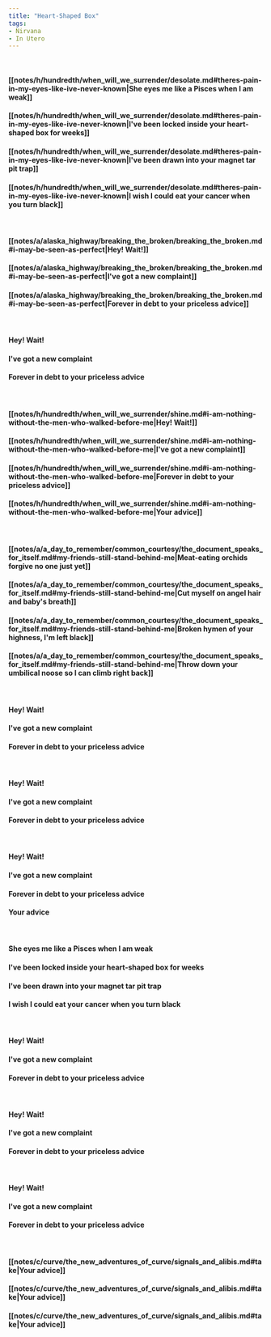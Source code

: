```yaml
---
title: "Heart-Shaped Box"
tags:
- Nirvana
- In Utero
---
```

&nbsp;
#### [[notes/h/hundredth/when_will_we_surrender/desolate.md#theres-pain-in-my-eyes-like-ive-never-known|She eyes me like a Pisces when I am weak]]
#### [[notes/h/hundredth/when_will_we_surrender/desolate.md#theres-pain-in-my-eyes-like-ive-never-known|I've been locked inside your heart-shaped box for weeks]]
#### [[notes/h/hundredth/when_will_we_surrender/desolate.md#theres-pain-in-my-eyes-like-ive-never-known|I've been drawn into your magnet tar pit trap]]
#### [[notes/h/hundredth/when_will_we_surrender/desolate.md#theres-pain-in-my-eyes-like-ive-never-known|I wish I could eat your cancer when you turn black]]
&nbsp;
#### [[notes/a/alaska_highway/breaking_the_broken/breaking_the_broken.md#i-may-be-seen-as-perfect|Hey! Wait!]]
#### [[notes/a/alaska_highway/breaking_the_broken/breaking_the_broken.md#i-may-be-seen-as-perfect|I've got a new complaint]]
#### [[notes/a/alaska_highway/breaking_the_broken/breaking_the_broken.md#i-may-be-seen-as-perfect|Forever in debt to your priceless advice]]
&nbsp;
#### Hey! Wait!
#### I've got a new complaint
#### Forever in debt to your priceless advice
&nbsp;
#### [[notes/h/hundredth/when_will_we_surrender/shine.md#i-am-nothing-without-the-men-who-walked-before-me|Hey! Wait!]]
#### [[notes/h/hundredth/when_will_we_surrender/shine.md#i-am-nothing-without-the-men-who-walked-before-me|I've got a new complaint]]
#### [[notes/h/hundredth/when_will_we_surrender/shine.md#i-am-nothing-without-the-men-who-walked-before-me|Forever in debt to your priceless advice]]
#### [[notes/h/hundredth/when_will_we_surrender/shine.md#i-am-nothing-without-the-men-who-walked-before-me|Your advice]]
&nbsp;
#### [[notes/a/a_day_to_remember/common_courtesy/the_document_speaks_for_itself.md#my-friends-still-stand-behind-me|Meat-eating orchids forgive no one just yet]]
#### [[notes/a/a_day_to_remember/common_courtesy/the_document_speaks_for_itself.md#my-friends-still-stand-behind-me|Cut myself on angel hair and baby's breath]]
#### [[notes/a/a_day_to_remember/common_courtesy/the_document_speaks_for_itself.md#my-friends-still-stand-behind-me|Broken hymen of your highness, I'm left black]]
#### [[notes/a/a_day_to_remember/common_courtesy/the_document_speaks_for_itself.md#my-friends-still-stand-behind-me|Throw down your umbilical noose so I can climb right back]]
&nbsp;
#### Hey! Wait!
#### I've got a new complaint
#### Forever in debt to your priceless advice
&nbsp;
#### Hey! Wait!
#### I've got a new complaint
#### Forever in debt to your priceless advice
&nbsp;
#### Hey! Wait!
#### I've got a new complaint
#### Forever in debt to your priceless advice
#### Your advice
&nbsp;
#### She eyes me like a Pisces when I am weak
#### I've been locked inside your heart-shaped box for weeks
#### I've been drawn into your magnet tar pit trap
#### I wish I could eat your cancer when you turn black
&nbsp;
#### Hey! Wait!
#### I've got a new complaint
#### Forever in debt to your priceless advice
&nbsp;
#### Hey! Wait!
#### I've got a new complaint
#### Forever in debt to your priceless advice
&nbsp;
#### Hey! Wait!
#### I've got a new complaint
#### Forever in debt to your priceless advice
&nbsp;
#### [[notes/c/curve/the_new_adventures_of_curve/signals_and_alibis.md#take|Your advice]]
#### [[notes/c/curve/the_new_adventures_of_curve/signals_and_alibis.md#take|Your advice]]
#### [[notes/c/curve/the_new_adventures_of_curve/signals_and_alibis.md#take|Your advice]]
